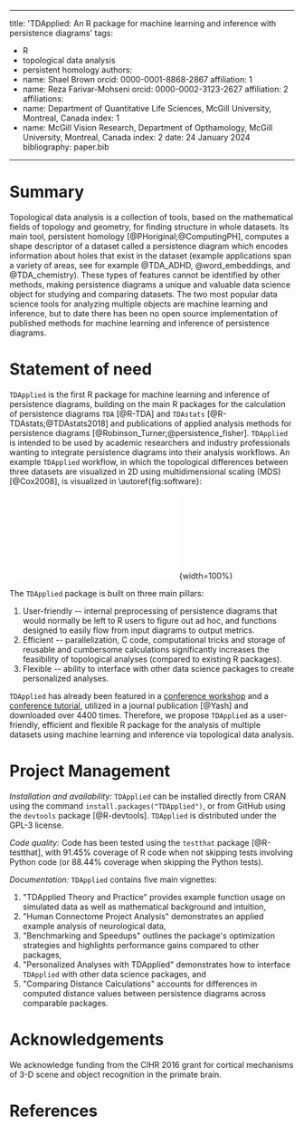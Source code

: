 
---
title: 'TDApplied: An R package for machine learning and inference with persistence diagrams'
tags:
  - R
  - topological data analysis
  - persistent homology
authors:
  - name: Shael Brown
    orcid: 0000-0001-8868-2867
    affiliation: 1
  - name: Reza Farivar-Mohseni
    orcid: 0000-0002-3123-2627
    affiliation: 2
affiliations:
 - name: Department of Quantitative Life Sciences, McGill University, Montreal, Canada
   index: 1
 - name: McGill Vision Research, Department of Opthamology, McGill University, Montreal, Canada
   index: 2
date: 24 January 2024
bibliography: paper.bib

---

# Summary

Topological data analysis is a collection of tools, based on the mathematical fields of topology and geometry, for finding structure in whole datasets. Its main tool, persistent homology [@PHoriginal;@ComputingPH], computes a shape descriptor of a dataset called a persistence diagram which encodes information about holes that exist in the dataset (example applications span a variety of areas, see for example @TDA_ADHD, @word_embeddings, and @TDA_chemistry). These types of features cannot be identified by other methods, making persistence diagrams a unique and valuable data science object for studying and comparing datasets. The two most popular data science tools for analyzing multiple objects are machine learning and inference, but to date there has been no open source implementation of published methods for machine learning and inference of persistence diagrams.

# Statement of need

`TDApplied` is the first R package for machine learning and inference of persistence diagrams, building on the main R packages for the calculation of persistence diagrams `TDA` [@R-TDA] and `TDAstats` [@R-TDAstats;@TDAstats2018] and publications of applied analysis methods for persistence diagrams [@Robinson_Turner;@persistence_fisher]. `TDApplied` is intended to be used by academic researchers and industry professionals wanting to integrate persistence diagrams into their analysis workflows. An example `TDApplied` workflow, in which the topological differences between three datasets are visualized in 2D using multidimensional scaling (MDS) [@Cox2008], is visualized in \autoref{fig:software}: 

![An example `TDApplied` workflow. A dataset (D1, left) contains one loop (yellow) and two clusters (the loop forms one cluster and the three points on the bottom are another cluster, and clusters are denoted by the color red). These topological features are captured with persistent homology in a persistence diagram PD1 (middle top), and two other data sets, D2 and D3 (not shown), have their persistence diagrams, PD2 and PD3, computed (middle center and middle bottom). PD1 and PD2 are not very topologically different in terms of their loops, with both containing a loop with similar birth and death values, and this is represented by a dashed-line relationship. On the other hand, PD2 and PD3 are topologically different in terms of their loops because PD3 does not contain a loop, and this is represented by a dotted-line relationship. `TDApplied` can quantify these topological differences and use MDS to project the persistence diagrams into three points in a 2D embedding space (right) where interpoint distances reflect the topological differences between the persistence diagrams. \label{fig:software}](software.pdf){width=100%}

The `TDApplied` package is built on three main pillars:

1. User-friendly -- internal preprocessing of persistence diagrams that would normally be left to R users to figure out ad hoc, and functions designed to easily flow from input diagrams to output metrics.
2. Efficient -- parallelization, C code, computational tricks and storage of reusable and cumbersome calculations significantly increases the feasibility of topological analyses (compared to existing R packages).
3. Flexible -- ability to interface with other data science packages to create  personalized analyses.

`TDApplied` has already been featured in a [conference workshop](https://github.com/WoComtoQC/wocomtoqc.github.io/blob/main/abstract.md) and a [conference tutorial](https://www.ihcisociety.org/program/tutorial-lecture), utilized in a journal publication [@Yash] and downloaded over 4400 times. Therefore, we propose `TDApplied` as a user-friendly, efficient and flexible R package for the analysis of multiple datasets using machine learning and inference via topological data analysis.

# Project Management

*Installation and availability:* `TDApplied` can be installed directly from CRAN using the command `install.packages("TDApplied")`, or from GitHub using the `devtools` package [@R-devtools]. `TDApplied` is distributed under the GPL-3 license.

*Code quality:* Code has been tested using the `testthat` package [@R-testthat], with 91.45\% coverage of R code when not skipping tests involving Python code (or 88.44\% coverage when skipping the Python tests).

*Documentation:* `TDApplied` contains five main vignettes: 

1. "TDApplied Theory and Practice" provides example function usage on simulated data as well as mathematical background and intuition, 
2. "Human Connectome Project Analysis" demonstrates an applied example analysis of neurological data, 
3. "Benchmarking and Speedups" outlines the package's optimization strategies and highlights performance gains compared to other packages, 
4. "Personalized Analyses with TDApplied" demonstrates how to interface `TDApplied` with other data science packages, and 
5. "Comparing Distance Calculations" accounts for differences in computed distance values between persistence diagrams across comparable packages.

# Acknowledgements

We acknowledge funding from the CIHR 2016 grant for cortical mechanisms of 3-D scene and object recognition in the primate brain.

# References

